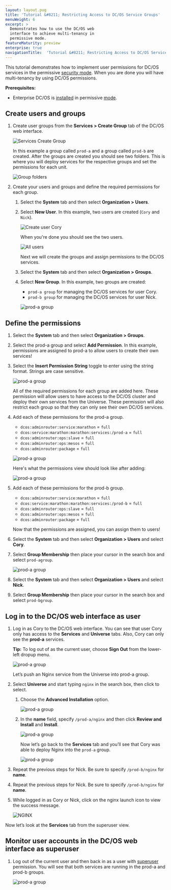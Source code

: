 ```yaml
---
layout: layout.pug
title: 'Tutorial &#8211; Restricting Access to DC/OS Service Groups'
menuWeight: 6
excerpt: >
  Demonstrates how to use the DC/OS web
  interface to achieve multi-tenancy in
  permissive mode.
featureMaturity: preview
enterprise: true
navigationTitle:  'Tutorial &#8211; Restricting Access to DC/OS Service Groups'
---
```

This tutorial demonstrates how to implement user permissions for DC/OS services in the permissive [security mode](/docs/1.8/administration/installing/custom/configuration-parameters/#security). When you are done you will have multi-tenancy by using DC/OS permissions.  

**Prerequisites:**

- Enterprise DC/OS is [installed](/docs/1.8/administration/installing/) in permissive [mode](/docs/1.8/administration/installing/custom/configuration-parameters/#security).

## Create users and groups

1.  Create user groups from the **Services > Create Group** tab of the DC/OS web interface.

    ![Services Create Group](../img/service-group1.png)
    
    In this example a group called `prod-a` and a group called `prod-b` are created. After the groups are created you should see two folders. This is where you will deploy services for the respective groups and set the permissions for each unit.
    
    ![Group folders](../img/service-group2.png)
    
1.  Create your users and groups and define the required permissions for each group. 

    1.  Select the **System** tab and then select **Organization > Users**. 
     
    1.  Select **New User**.  In this example, two users are created (`Cory` and `Nick`).     
        
        ![Create user Cory](../img/service-group3.png)
        
        When you're done you should see the two users. 
        
        ![All users](../img/service-group4.png)
        
        Next we will create the groups and assign permissions to the DC/OS services.
    
    1.  Select the **System** tab and then select **Organization > Groups**.
    
    1.  Select **New Group**. In this example, two groups are created:
        
        - `prod-a group` for managing the DC/OS services for user Cory.
        - `prod-b group` for managing the DC/OS services for user Nick.
        
        ![prod-a group](../img/service-group5.png)
        
## Define the permissions
    
1.  Select the **System** tab and then select **Organization > Groups**. 

1.  Select the prod-a group and select **Add Permission**.  In this example, permissions are assigned to prod-a to allow users to create their own services!  

1.  Select the **Insert Permission String** toggle to enter using the string format. Strings are case sensitive.
    
    ![prod-a group](../img/service-group6.png)
    
    All of the required permissions for each group are added here. These permission will allow users to have access to the DC/OS cluster and deploy their own services from the Universe.  These permission will also restrict each group so that they can only see their own DC/OS services.
      
1.  Add each of these permissions for the prod-a group.   
    
    -  `dcos:adminrouter:service:marathon` = `full`
    -  `dcos:service:marathon:marathon:services:/prod-a` = `full`  
    -  `dcos:adminrouter:ops:slave` = `full`
    -  `dcos:adminrouter:ops:mesos` = `full`
    -  `dcos:adminrouter:package` = `full`
    
    ![prod-a group](../img/service-group7.png)
    
    Here's what the permissions view should look like after adding:
    
    ![prod-a group](../img/service-group8.png)
    
1.  Add each of these permissions for the prod-b group.   
            
    -  `dcos:adminrouter:service:marathon` = `full`
    -  `dcos:service:marathon:marathon:services:/prod-b` = `full`  
    -  `dcos:adminrouter:ops:slave` = `full`
    -  `dcos:adminrouter:ops:mesos` = `full`
    -  `dcos:adminrouter:package` = `full`
    
    Now that the permissions are assigned, you can assign them to users!   
    
1.  Select the **System** tab and then select **Organization > Users** and select **Cory**.  

1.  Select **Group Membership** then place your cursor in the search box and select `prod-agroup`. 

    ![prod-a group](../img/service-group9.png)
    
1.  Select the **System** tab and then select **Organization > Users** and select **Nick**.  
    
1.  Select **Group Membership** then place your cursor in the search box and select `prod-bgroup`. 
    
    
## Log in to the DC/OS web interface as user

1.  Log in as Cory to the DC/OS web interface. You can see that user Cory only has access to the **Services** and **Universe** tabs. Also, Cory can only see the **prod-a** services.
 
    **Tip:** To log out of as the current user, choose **Sign Out** from the lower-left dropup menu.
    
    ![prod-a group](../img/service-group10.png)
    
    Let’s push an Nginx service from the Universe into prod-a group.  
    
1.  Select **Universe** and start typing `nginx` in the search box, then click to select.

    1.  Choose the **Advanced Installation** option. 
        
        ![prod-a group](../img/service-group11.png)
        
    1.  In the **name** field, specify `/prod-a/nginx` and then click **Review and Install** and **Install**.
    
        ![prod-a group](../img/service-group12.png)
        
        Now let’s go back to the **Services** tab and you’ll see that Cory was able to deploy Nginx into the `prod-a` group.
        
        ![prod-a group](../img/service-group13.png)
        
1.  Repeat the previous steps for Nick. Be sure to specify `/prod-b/nginx` for **name**. 

1.  Repeat the previous steps for Nick. Be sure to specify `/prod-b/nginx` for **name**. 

1.  While logged in as Cory or Nick, click on the nginx launch icon to view the success message.
    
    ![NGINX](../img/service-group-nginx.png)
    
    
Now let’s look at the **Services** tab from the superuser view.  


## Monitor user accounts in the DC/OS web interface as superuser

1.  Log out of the current user and then back in as a user with [superuser](/docs/1.8/administration/id-and-access-mgt/permissions/superuser-perm/) permission. You will see that both services are running in the prod-a and prod-b groups.  

    ![prod-a group](../img/service-group14.png)




        


        
        


